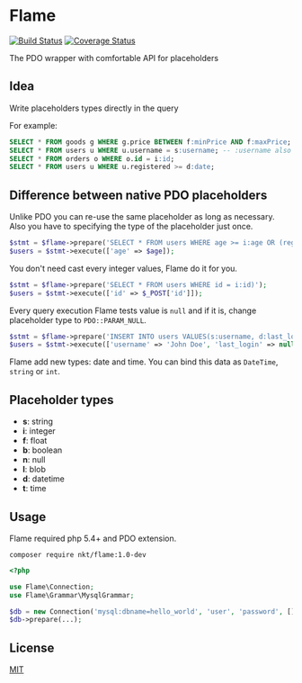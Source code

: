 Flame
=====

[![Build Status](https://travis-ci.org/nkt/flame.svg?branch=master)](https://travis-ci.org/nkt/flame)
[![Coverage Status](https://coveralls.io/repos/nkt/flame/badge.png?branch=master)](https://coveralls.io/r/nkt/flame?branch=master)

The PDO wrapper with comfortable API for placeholders

Idea
----

Write placeholders types directly in the query

For example:

```sql
SELECT * FROM goods g WHERE g.price BETWEEN f:minPrice AND f:maxPrice;
SELECT * FROM users u WHERE u.username = s:username; -- :username also bind as string
SELECT * FROM orders o WHERE o.id = i:id;
SELECT * FROM users u WHERE u.registered >= d:date;
```

Difference between native PDO placeholders
------------------------------------------

Unlike PDO you can re-use the same placeholder as long as necessary.
Also you have to specifying the type of the placeholder just once.

```php
$stmt = $flame->prepare('SELECT * FROM users WHERE age >= i:age OR (registered < d:registered AND age = :age)');
$users = $stmt->execute(['age' => $age]);
```

You don't need cast every integer values, Flame do it for you.

```php
$stmt = $flame->prepare('SELECT * FROM users WHERE id = i:id)');
$users = $stmt->execute(['id' => $_POST['id']]);
```

Every query execution Flame tests value is `null` and if it is,
change placeholder type to `PDO::PARAM_NULL`.

```php
$stmt = $flame->prepare('INSERT INTO users VALUES(s:username, d:last_login))');
$users = $stmt->execute(['username' => 'John Doe', 'last_login' => null]);
```

Flame add new types: date and time. You can bind this data as `DateTime`, `string` or `int`.

Placeholder types
-----------------

 - **s**: string
 - **i**: integer
 - **f**: float
 - **b**: boolean
 - **n**: null
 - **l**: blob
 - **d**: datetime
 - **t**: time


Usage
-----

Flame required php 5.4+ and PDO extension.

`composer require nkt/flame:1.0-dev`

```php
<?php

use Flame\Connection;
use Flame\Grammar\MysqlGrammar;

$db = new Connection('mysql:dbname=hello_world', 'user', 'password', [], new MysqlGrammar());
$db->prepare(...);
```

License
-------

[MIT](LICENSE)
